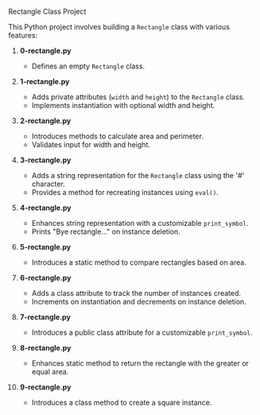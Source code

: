 Rectangle Class Project

This Python project involves building a `Rectangle` class with various features:

1. **0-rectangle.py**
   - Defines an empty `Rectangle` class.

2. **1-rectangle.py**
   - Adds private attributes (`width` and `height`) to the `Rectangle` class.
   - Implements instantiation with optional width and height.

3. **2-rectangle.py**
   - Introduces methods to calculate area and perimeter.
   - Validates input for width and height.

4. **3-rectangle.py**
   - Adds a string representation for the `Rectangle` class using the '#' character.
   - Provides a method for recreating instances using `eval()`.

5. **4-rectangle.py**
   - Enhances string representation with a customizable `print_symbol`.
   - Prints "Bye rectangle..." on instance deletion.

6. **5-rectangle.py**
   - Introduces a static method to compare rectangles based on area.

7. **6-rectangle.py**
   - Adds a class attribute to track the number of instances created.
   - Increments on instantiation and decrements on instance deletion.

8. **7-rectangle.py**
   - Introduces a public class attribute for a customizable `print_symbol`.

9. **8-rectangle.py**
   - Enhances static method to return the rectangle with the greater or equal area.

10. **9-rectangle.py**
    - Introduces a class method to create a square instance.
